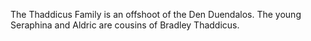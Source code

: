 The Thaddicus Family is an offshoot of the Den Duendalos. The young Seraphina and Aldric are cousins of Bradley Thaddicus.
